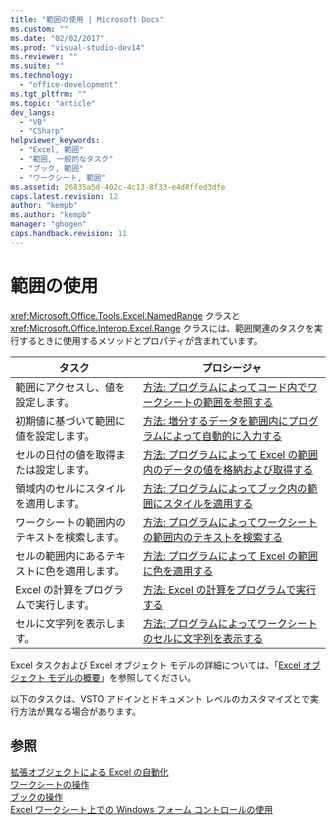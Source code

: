 ```yaml
---
title: "範囲の使用 | Microsoft Docs"
ms.custom: ""
ms.date: "02/02/2017"
ms.prod: "visual-studio-dev14"
ms.reviewer: ""
ms.suite: ""
ms.technology: 
  - "office-development"
ms.tgt_pltfrm: ""
ms.topic: "article"
dev_langs: 
  - "VB"
  - "CSharp"
helpviewer_keywords: 
  - "Excel, 範囲"
  - "範囲, 一般的なタスク"
  - "ブック, 範囲"
  - "ワークシート, 範囲"
ms.assetid: 26835a5d-402c-4c13-8f33-e4d8ffed3dfe
caps.latest.revision: 12
author: "kempb"
ms.author: "kempb"
manager: "ghogen"
caps.handback.revision: 11
---
```

# 範囲の使用
  <xref:Microsoft.Office.Tools.Excel.NamedRange> クラスと <xref:Microsoft.Office.Interop.Excel.Range> クラスには、範囲関連のタスクを実行するときに使用するメソッドとプロパティが含まれています。  
  
|タスク|プロシージャ|  
|---------|------------|  
|範囲にアクセスし、値を設定します。|[方法: プログラムによってコード内でワークシートの範囲を参照する](../vsto/how-to-programmatically-refer-to-worksheet-ranges-in-code.md)|  
|初期値に基づいて範囲に値を設定します。|[方法: 増分するデータを範囲内にプログラムによって自動的に入力する](../vsto/how-to-programmatically-automatically-fill-ranges-with-incrementally-changing-data.md)|  
|セルの日付の値を取得または設定します。|[方法: プログラムによって Excel の範囲内のデータの値を格納および取得する](../vsto/how-to-programmatically-store-and-retrieve-date-values-in-excel-ranges.md)|  
|領域内のセルにスタイルを適用します。|[方法: プログラムによってブック内の範囲にスタイルを適用する](../vsto/how-to-programmatically-apply-styles-to-ranges-in-workbooks.md)|  
|ワークシートの範囲内のテキストを検索します。|[方法: プログラムによってワークシートの範囲内のテキストを検索する](../vsto/how-to-programmatically-search-for-text-in-worksheet-ranges.md)|  
|セルの範囲内にあるテキストに色を適用します。|[方法: プログラムによって Excel の範囲に色を適用する](../vsto/how-to-programmatically-apply-color-to-excel-ranges.md)|  
|Excel の計算をプログラムで実行します。|[方法: Excel の計算をプログラムで実行する](../vsto/how-to-programmatically-run-excel-calculations-programmatically.md)|  
|セルに文字列を表示します。|[方法: プログラムによってワークシートのセルに文字列を表示する](../vsto/how-to-programmatically-display-a-string-in-a-worksheet-cell.md)|  
  
 Excel タスクおよび Excel オブジェクト モデルの詳細については、「[Excel オブジェクト モデルの概要](../vsto/excel-object-model-overview.md)」を参照してください。  
  
 以下のタスクは、VSTO アドインとドキュメント レベルのカスタマイズとで実行方法が異なる場合があります。  
  
## 参照  
 [拡張オブジェクトによる Excel の自動化](../vsto/automating-excel-by-using-extended-objects.md)   
 [ワークシートの操作](../vsto/working-with-worksheets.md)   
 [ブックの操作](../vsto/working-with-workbooks.md)   
 [Excel ワークシート上での Windows フォーム コントロールの使用](../vsto/using-windows-forms-controls-on-excel-worksheets.md)  
  
  